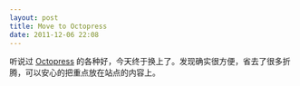 ```yaml
---
layout: post
title: Move to Octopress
date: 2011-12-06 22:08
---
```


听说过 [Octopress](http://octopress.org) 的各种好，今天终于换上了。发现确实很方便，省去了很多折腾，可以安心的把重点放在站点的内容上。